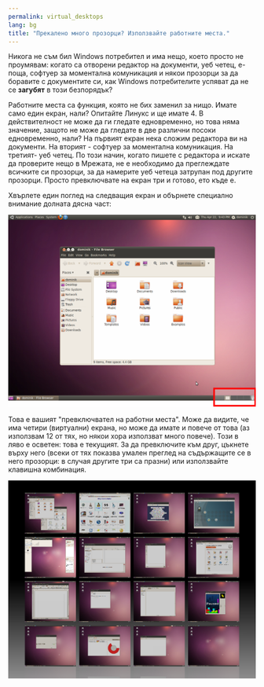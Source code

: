 ```yaml
---
permalink: virtual_desktops
lang: bg
title: "Прекалено много прозорци? Използвайте работните места."
---
```


Никога не съм бил Windows потребител и има нещо, което просто не проумявам: когато са отворени редактор на документи, уеб четец, е-поща, софтуер за моментална комуникация и някои прозорци за да боравите с документите си, как Windows потребителите успяват да не се <b>загубят</b> 
в този безпорядък?

Работните места са функция, която не бих заменил за нищо. Имате само един екран, нали? Опитайте Линукс и ще имате 4. В действителност не може да ги гледате едновременно, но това няма значение, защото не може да гледате в две различни посоки едновременно, нали? На първият екран нека сложим редактора ви на документи. На вторият - софтуер за моментална комуникация. На третият- уеб четец. По този начин, когато пишете с редактора и искате да проверите нещо в Мрежата, не е необходимо да преглеждате всичките си прозорци, за да намерите уеб четеца затрупан под другите прозорци. Просто превключвате на екран три и готово, ето къде е.

Хвърлете един поглед на следващия екран и обърнете специално внимание долната дясна част:

<img src="/img/workspaces.png" border="0"/>

Това е вашият "превключвател на работни места". Може да видите, че има четири (виртуални) екрана, но може да имате и повече от това (аз използвам 12 от тях, но някои хора използват много повече). Този в ляво е осветен: това е текущият. За да превключите към друг, цъкнете върху него (всеки от тях показва умален преглед на съдържащите се в него прозорци: в случая другите три са празни) или използвайте клавишна комбинация.

<img src="/img/workspaces_full.png" border="0"/>




